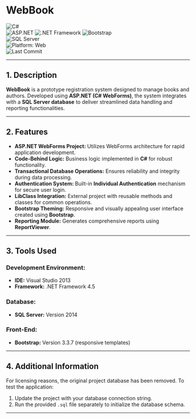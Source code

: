 # WebBook

![C#](https://img.shields.io/badge/C%23-blue?logo=csharp&logoColor=white)  
![ASP.NET](https://img.shields.io/badge/ASP.NET-purple?logo=asp.net&logoColor=white) ![.NET Framework](https://img.shields.io/badge/.NET_Framework-blue?logo=dotnet&logoColor=white) ![Bootstrap](https://img.shields.io/badge/Bootstrap-purple?logo=bootstrap&logoColor=white)  
![SQL Server](https://img.shields.io/badge/SQL_Server-red?logo=microsoftsqlserver&logoColor=white)  
![Platform: Web](https://img.shields.io/badge/Platform-Web-blue?logo=google-chrome)  
![Last Commit](https://img.shields.io/github/last-commit/example/webbook?logo=github&color=yellow) 

---

## 1. Description  
**WebBook** is a prototype registration system designed to manage books and authors. Developed using **ASP.NET (C# WebForms)**, the system integrates with a **SQL Server database** to deliver streamlined data handling and reporting functionalities.

---

## 2. Features  

- **ASP.NET WebForms Project:** Utilizes WebForms architecture for rapid application development.  
- **Code-Behind Logic:** Business logic implemented in **C#** for robust functionality.  
- **Transactional Database Operations:** Ensures reliability and integrity during data processing.  
- **Authentication System:** Built-in **Individual Authentication** mechanism for secure user login.  
- **LibClass Integration:** External project with reusable methods and classes for common operations.  
- **Bootstrap Theming:** Responsive and visually appealing user interface created using **Bootstrap**.  
- **Reporting Module:** Generates comprehensive reports using **ReportViewer**.  

---

## 3. Tools Used  

### Development Environment:  
- **IDE:** Visual Studio 2013  
- **Framework:** .NET Framework 4.5  

### Database:  
- **SQL Server:** Version 2014  

### Front-End:  
- **Bootstrap:** Version 3.3.7 (responsive templates)  

---

## 4. Additional Information  

For licensing reasons, the original project database has been removed. To test the application:  
1. Update the project with your database connection string.  
2. Run the provided `.sql` file separately to initialize the database schema.  

---
